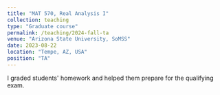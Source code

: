 ```yaml
---
title: "MAT 570, Real Analysis I"
collection: teaching
type: "Graduate course"
permalink: /teaching/2024-fall-ta
venue: "Arizona State University, SoMSS"
date: 2023-08-22
location: "Tempe, AZ, USA"
position: "TA"
---
```


I graded students' homework and helped them prepare for the qualifying exam.

